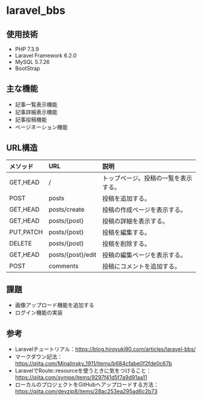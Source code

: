 # laravel_bbs

## 使用技術
- PHP 7.3.9
- Laravel Framework 6.2.0
- MySQL 5.7.26
- BootStrap

## 主な機能
- 記事一覧表示機能
- 記事詳細表示機能
- 記事投稿機能
- ページネーション機能

## URL構造
|メソッド|URL|説明|
|:-----------|:------------|:------------|
|GET,HEAD|/|トップページ。投稿の一覧を表示する。|
|POST|posts|投稿を追加する。|
|GET,HEAD|posts/create|投稿の作成ページを表示する。|
|GET,HEAD|posts/{post}|投稿の詳細を表示する。|
|PUT,PATCH|posts/{post}|投稿を編集する。|
|DELETE|posts/{post}|投稿を削除する。|
|GET,HEAD|posts/{post}/edit|投稿の編集ページを表示する。|
|POST|comments|投稿にコメントを追加する。|

## 課題
- 画像アップロード機能を追加する
- ログイン機能の実装

## 参考
- Laravelチュートリアル：https://blog.hiroyuki90.com/articles/laravel-bbs/
- マークダウン記法：https://qiita.com/Minalinsky_1911/items/b684cfabe0f2fde0c67b
- LaravelでRoute::resourceを使うときに気をつけること：https://qiita.com/sympe/items/9297f41d5f7a9d91aa11
- ローカルのプロジェクトをGitHubへアップロードする方法：https://qiita.com/devzip8/items/28ac253ea295ad6c2b73
